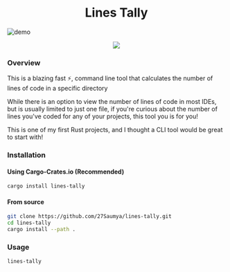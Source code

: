 <h1 align="center">Lines Tally</h1>

![demo](https://i.imgur.com/G9ras2T.png)

<p align="center">
<link href=https://crates.io/crates/lines-tally">
<img src="https://img.shields.io/crates/d/lines-tally?color=C04000" />
</link>
</p>

### Overview

This is a blazing fast ⚡, command line tool that calculates the number of lines of code in a specific directory

While there is an option to view the number of lines of code in most IDEs, but is usually limited to just one file, if you're curious about the number of lines you've coded for any of your projects, this tool you is for you!

This is one of my first Rust projects, and I thought a CLI tool would be great to start with!

### Installation

#### Using Cargo-Crates.io (Recommended)

```bash
cargo install lines-tally
```

#### From source

```bash
git clone https://github.com/27Saumya/lines-tally.git
cd lines-tally
cargo install --path .
```

### Usage

```bash
lines-tally
```
